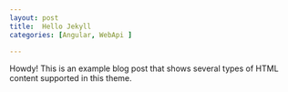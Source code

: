 ```yaml
---
layout: post
title:  Hello Jekyll
categories: [Angular, WebApi ]

---
```


<div class="message">
  Howdy! This is an example blog post that shows several types of HTML content supported in this theme.
</div>